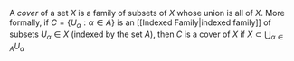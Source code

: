 A *cover* of a set $X$ is a family of subsets of $X$ whose union is all of $X$. More formally, if $C = \left\{ U_\alpha : \alpha\in A \right\}$ is an [[Indexed Family|indexed family]] of subsets $U_\alpha\in X$ (indexed by the set $A$), then $C$ is a cover of $X$ if $X \subset \bigcup_{\alpha\in A} U_\alpha$

